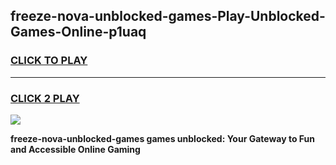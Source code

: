 
## freeze-nova-unblocked-games-Play-Unblocked-Games-Online-p1uaq
<h3>
<a href="https://premium76.site?title=freeze-nova-unblocked-games&ref=24A">CLICK TO PLAY</a></h3>
<hr>

<h3>
<a href="https://premium76.site?title=freeze-nova-unblocked-games&ref=24A">CLICK 2 PLAY</a>
  
</h3>

<a href="https://premium76.site?title=freeze-nova-unblocked-games&ref=24A"><img src="https://clearcache.store/games.png"></a>


**freeze-nova-unblocked-games games unblocked: Your Gateway to Fun and Accessible Online Gaming**
